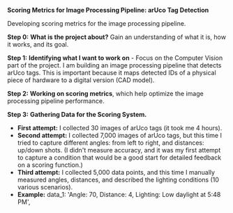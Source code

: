 **Scoring Metrics for Image Processing Pipeline: arUco Tag Detection**

Developing scoring metrics for the image processing pipeline.

**Step 0:** **What is the project about?** Gain an understanding of what it is, how it works, and its goal.

**Step 1:** **Identifying what I want to work on** - Focus on the Computer Vision part of the project. I am building an image processing pipeline that detects arUco tags. This is important because it maps detected IDs of a physical piece of hardware to a digital version (CAD model).

**Step 2:** **Working on scoring metrics**, which help optimize the image processing pipeline performance.

**Step 3:** **Gathering Data for the Scoring System.**
- **First attempt:** I collected 30 images of arUco tags (it took me 4 hours).
- **Second attempt:** I collected 7,000 images of arUco tags, but this time I tried to capture different angles: from left to right, and distances: up/down shots. (I didn't measure accuracy, and it was my first attempt to capture a condition that would be a good start for detailed feedback on a scoring function.)
- **Third attempt:** I collected 5,000 data points, and this time I manually measured angles, distances, and described the lighting conditions (10 various scenarios).
- **Example:** data_1: 'Angle: 70, Distance: 4, Lighting: Low daylight at 5:48 PM',
